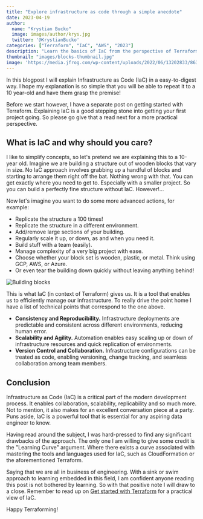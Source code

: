 ```yaml
---
title: "Explore infrastructure as code through a simple anecdote"
date: 2023-04-19
author: 
  name: "Krystian Bucko"
  image: images/author/krys.jpg
  twitter: '@KrystianBucko'
categories: ["Terraform", "IaC", "AWS", "2023"]
description: "Learn the basics of IaC from the perspective of Terraform"
thumbnail: "images/blocks-thumbnail.jpg"
image: 'https://media.jfrog.com/wp-content/uploads/2022/06/13202833/863x300-1.png' 
---
```


In this blogpost I will explain Infrastructure as Code (IaC) in a easy-to-digest way. I hope my explanation is so simple that you will be able to repeat it to a 10 year-old and have them grasp the premise!

Before we start however, I have a separate post on getting started with Terraform. Explaining IaC is a good stepping stone into getting your first project going. So please go give that a read next for a more practical perspective. 

## What is IaC and why should you care? 

I like to simplify concepts, so let's pretend we are explaining this to a 10-year old. Imagine we are building a structure out of wooden blocks that vary in size. No IaC approach involves grabbing up a handful of blocks and starting to arrange them right off the bat. Nothing wrong with that. You can get exactly where you need to get to. Especially with a smaller project. So you can build a perfectly fine structure without IaC. However!...

Now let's imagine you want to do some more advanced actions, for example:
- Replicate the structure a 100 times!
- Replicate the structure in a different environment.
- Add/remove large sections of your building.
- Regularly scale it up, or down, as and when you need it.
- Build stuff with a team (easily).
- Manage complexity of a very big project with ease.
- Choose whether your block set is wooden, plastic, or metal. Think using GCP, AWS, or Azure. 
- Or even tear the building down quickly without leaving anything behind!

![Building blocks](/images/blocks-thumbnail.jpg)

This is what IaC (in context of Terraform) gives us. It is a tool that enables us to efficiently manage our infrastructure. To really drive the point home I have a list of technical points that correspond to the one above. 

- **Consistency and Reproducibility.** Infrastructure deployments are predictable and consistent across different environments, reducing human error.
- **Scalability and Agility.** Automation enables easy scaling up or down of infrastructure resources and quick replication of environments.
- **Version Control and Collaboration.** Infrastructure configurations can be treated as code, enabling versioning, change tracking, and seamless collaboration among team members.

## Conclusion

Infrastructure as Code (IaC) is a critical part of the modern development process. It enables collaboration, scalability, replicability and so much more. Not to mention, it also makes for an excellent conversation piece at a party. Puns aside, IaC is a powerful tool that is essential for any aspiring data engineer to know. 

Having read around the subject, I was hard-pressed to find any significant drawbacks of the approach. The only one I am willing to give some credit is the "Learning Curve" argument. Where there exists a curve associated with mastering the tools and languages used for IaC, such as CloudFormation or the aforementioned Terraform.

Saying that we are all in business of engineering. With a sink or swim approach to learning embedded in this field, I am confident anyone reading this post is not bothered by learning. So with that positive note I will draw to a close. Remember to read up on [Get started with Terraform](/blog/2023/05/create-your-first-project-with-terraform/) for a practical view of IaC.

Happy Terraforming!
